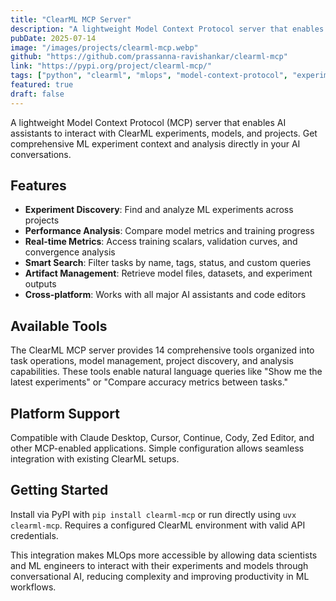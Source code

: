 ```yaml
---
title: "ClearML MCP Server"
description: "A lightweight Model Context Protocol server that enables AI assistants to interact with ClearML experiments, models, and projects"
pubDate: 2025-07-14
image: "/images/projects/clearml-mcp.webp"
github: "https://github.com/prassanna-ravishankar/clearml-mcp"
link: "https://pypi.org/project/clearml-mcp/"
tags: ["python", "clearml", "mlops", "model-context-protocol", "experiment-tracking"]
featured: true
draft: false
---
```


A lightweight Model Context Protocol (MCP) server that enables AI assistants to interact with ClearML experiments, models, and projects. Get comprehensive ML experiment context and analysis directly in your AI conversations.

## Features

- **Experiment Discovery**: Find and analyze ML experiments across projects
- **Performance Analysis**: Compare model metrics and training progress
- **Real-time Metrics**: Access training scalars, validation curves, and convergence analysis
- **Smart Search**: Filter tasks by name, tags, status, and custom queries
- **Artifact Management**: Retrieve model files, datasets, and experiment outputs
- **Cross-platform**: Works with all major AI assistants and code editors

## Available Tools

The ClearML MCP server provides 14 comprehensive tools organized into task operations, model management, project discovery, and analysis capabilities. These tools enable natural language queries like "Show me the latest experiments" or "Compare accuracy metrics between tasks."

## Platform Support

Compatible with Claude Desktop, Cursor, Continue, Cody, Zed Editor, and other MCP-enabled applications. Simple configuration allows seamless integration with existing ClearML setups.

## Getting Started

Install via PyPI with `pip install clearml-mcp` or run directly using `uvx clearml-mcp`. Requires a configured ClearML environment with valid API credentials.

This integration makes MLOps more accessible by allowing data scientists and ML engineers to interact with their experiments and models through conversational AI, reducing complexity and improving productivity in ML workflows. 